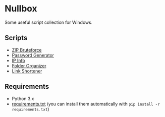 # Nullbox
Some useful script collection for Windows.

## Scripts
- [ZIP Bruteforce](src/zip_brute.py)
- [Password Generator](src/passgen.py)
- [IP Info](src/ipinfo.py)
- [Folder Organizer](src/folder_organizer.py)
- [Link Shortener](src/link_shortener.py)

## Requirements
- Python 3.x  
- [requirements.txt](requirements.txt) (you can install them automatically with `pip install -r requirements.txt`)
